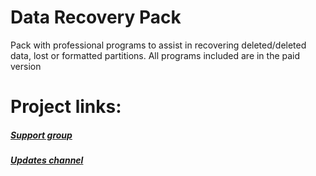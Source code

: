 # Data Recovery Pack

Pack with professional programs to assist in recovering deleted/deleted data, lost or formatted partitions. All programs included are in the paid version
##
# Project links:
##### <a href="https://t.me/gruposcriptaio">Support group</a>
##### <a href="https://t.me/scriptaio">Updates channel</a>


<!--count:{"title": "Page views", "url": "https://github.com/gloomycrow/Project_Pack_TI"}-->
